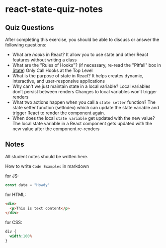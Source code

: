 # react-state-quiz-notes

## Quiz Questions

After completing this exercise, you should be able to discuss or answer the following questions:

- What are _hooks_ in React?
It allow you to use state and other React features without writing a class
- What are the "Rules of Hooks"? (if necessary, re-read the "Pitfall" box in [State](https://react.dev/learn/state-a-components-memory))
Only Call Hooks at the Top Level
- What is the purpose of state in React?
It helps creates dynamic, interactive, and user-responsive applications
- Why can't we just maintain state in a local variable?
Local variables don’t persist between renders
Changes to local variables won’t trigger renders
- What two actions happen when you call a `state setter` function?
The state setter function (setIndex) which can update the state variable and trigger React to render the component again.
- When does the local `state variable` get updated with the new value?
The local state variable in a React component gets updated with the new value after the component re-renders

## Notes

All student notes should be written here.


How to write `Code Examples` in markdown

for JS:
```javascript
const data = "Howdy"
```

for HTML:
```html
<div>
  <p>This is text content</p>
</div>
```

for CSS:
```css
div {
  width:100%
}
```
